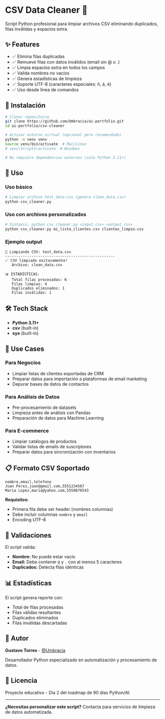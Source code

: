 # CSV Data Cleaner 🧹

Script Python profesional para limpiar archivos CSV eliminando duplicados, filas inválidas y espacios extra.

## ✨ Features

- ✅ Elimina filas duplicadas
- ✅ Remueve filas con datos inválidos (email sin @ o .)
- ✅ Limpia espacios extra en todos los campos
- ✅ Valida nombres no vacíos
- ✅ Genera estadísticas de limpieza
- ✅ Soporte UTF-8 (caracteres especiales: ñ, á, é)
- ✅ Uso desde línea de comandos

## 🚀 Instalación
```bash
# Clonar repositorio
git clone https://github.com/Umbracia/ai-portfolio.git
cd ai-portfolio/csv-cleaner

# Activar entorno virtual (opcional pero recomendado)
python -m venv venv
source venv/bin/activate  # Mac/Linux
# venv\Scripts\activate  # Windows

# No requiere dependencias externas (solo Python 3.11+)
```

## 📖 Uso

### Uso básico
```bash
# Limpiar archivo test_data.csv (genera clean_data.csv)
python csv_cleaner.py
```

### Uso con archivos personalizados
```bash
# Sintaxis: python csv_cleaner.py <input.csv> <output.csv>
python csv_cleaner.py mi_lista_clientes.csv clientes_limpio.csv
```

### Ejemplo output
```
🧹 Limpiando CSV: test_data.csv
--------------------------------------------------
✅ CSV limpiado exitosamente!
   Archivo: clean_data.csv

📊 ESTADÍSTICAS:
   Total filas procesadas: 6
   Filas limpias: 4
   Duplicados eliminados: 1
   Filas inválidas: 1
```

## 🛠️ Tech Stack

- **Python 3.11+**
- **csv** (built-in)
- **sys** (built-in)

## 💼 Use Cases

### Para Negocios
- Limpiar listas de clientes exportadas de CRM
- Preparar datos para importación a plataformas de email marketing
- Depurar bases de datos de contactos

### Para Análisis de Datos
- Pre-procesamiento de datasets
- Limpieza antes de análisis con Pandas
- Preparación de datos para Machine Learning

### Para E-commerce
- Limpiar catálogos de productos
- Validar listas de emails de suscriptores
- Preparar datos para sincronización con inventarios

## 📋 Formato CSV Soportado
```csv
nombre,email,telefono
Juan Perez,juan@gmail.com,5551234567
Maria Lopez,maria@yahoo.com,5559876543
```

**Requisitos:**
- Primera fila debe ser header (nombres columnas)
- Debe incluir columnas `nombre` y `email`
- Encoding UTF-8

## 🔧 Validaciones

El script valida:
- **Nombre:** No puede estar vacío
- **Email:** Debe contener `@` y `.` con al menos 5 caracteres
- **Duplicados:** Detecta filas idénticas

## 📊 Estadísticas

El script genera reporte con:
- Total de filas procesadas
- Filas válidas resultantes
- Duplicados eliminados
- Filas inválidas descartadas

## 🤝 Autor

**Gustavo Torres** - [@Umbracia](https://github.com/Umbracia)

Desarrollador Python especializado en automatización y procesamiento de datos.

## 📝 Licencia

Proyecto educativo - Día 2 del roadmap de 90 días Python/AI.

---

**¿Necesitas personalizar este script?** Contacta para servicios de limpieza de datos automatizada.